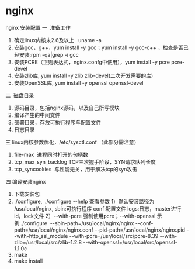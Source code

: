 # nginx
nginx 安装配置
一  准备工作
1. 确定linux内核未2.6及以上   uname -a
2. 安装gcc，g++，yum install -y gcc；yum install -y gcc-c++ ，检查是否已经安装:rpm -qa|grep -i gcc
3. 安装PCRE（正则表达式，nginx.confg中使用），yum install -y pcre pcre-devel
4. 安装zlib库, yum install -y zlib zlib-devel(二次开发需要的库)
5. 安装OpenSSL库, yum install -y openssl openssl-devel

二  磁盘目录
1. 源码目录，包括nginx源码，以及自己所写模块
2. 编译产生的中间文件
3. 部署目录，存放可执行程序与配置文件
4. 日志目录

三 linux内核参数优化，/etc/sysctl.conf （此部分需注意）
1. file-max  进程同时打开的句柄数
2. tcp_max_syn_backlog TCP三次握手阶段，SYN请求队列长度
3. tcp_syncookies  与性能无关，用于解决tcp的syn攻击

四 编译安装nginx
1. 下载安装包
2. ./configure,  ./configure --help 查看参数
  1）默认安装路径为 /usr/local/nginx, sbin:可执行程序 conf:配置文件 logs:日志，master进行id，lock文件
  2）--with-pcre 强制使用pcre；--with-openssl
   示例:./configure  --sbin-path=/usr/local/nginx/nginx --conf-path=/usr/local/nginx/nginx.conf --pid-path=/usr/local/nginx/nginx.pid --with-http_ssl_module --with-pcre=/usr/local/src/pcre-8.39 --with-zlib=/usr/local/src/zlib-1.2.8 --with-openssl=/usr/local/src/openssl-1.1.0c
3. make
4. make install
